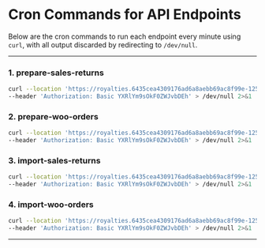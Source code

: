 # Cron Commands for API Endpoints

Below are the cron commands to run each endpoint every minute using `curl`, with all output discarded by redirecting to `/dev/null`.

---

### 1. prepare-sales-returns

```bash
curl --location 'https://royalties.6435cea4309176ad6a8aebb69ac8f99e-12591.sites.k-hosting.co.uk/wp-json/atebol/v1/prepare-sales-returns?limit=30' \
--header 'Authorization: Basic YXRlYm9sOkF0ZWJvbDEh' > /dev/null 2>&1
```

### 2. prepare-woo-orders

```bash
curl --location 'https://royalties.6435cea4309176ad6a8aebb69ac8f99e-12591.sites.k-hosting.co.uk/wp-json/atebol/v1/prepare-woo-orders?limit=30' \
--header 'Authorization: Basic YXRlYm9sOkF0ZWJvbDEh' > /dev/null 2>&1
```

### 3. import-sales-returns

```bash
curl --location 'https://royalties.6435cea4309176ad6a8aebb69ac8f99e-12591.sites.k-hosting.co.uk/wp-json/atebol/v1/import-sales-returns?limit=30' \
--header 'Authorization: Basic YXRlYm9sOkF0ZWJvbDEh' > /dev/null 2>&1
```

### 4. import-woo-orders

```bash
curl --location 'https://royalties.6435cea4309176ad6a8aebb69ac8f99e-12591.sites.k-hosting.co.uk/wp-json/atebol/v1/import-woo-orders?limit=30' \
--header 'Authorization: Basic YXRlYm9sOkF0ZWJvbDEh' > /dev/null 2>&1
```

---
